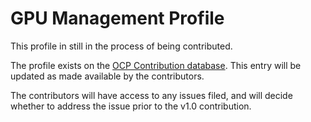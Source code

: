 # GPU Management Profile

This profile in still in the process of being contributed.

The profile exists on the [OCP Contribution database](https://www.opencompute.org/documents/ocpgpumanagementredfishinteroperabilityprofile-v0-9-1-json).
This entry will be updated as made available by the contributors.

The contributors will have access to any issues filed, and will decide whether to address the issue prior to the v1.0 contribution.


